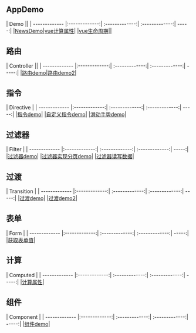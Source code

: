 ## AppDemo
| Demo ||
| ------------- |:-------------:| :-------------:| :-------------:| -----:|
|[NewsDemo](https://wscats.github.io/vue-demo/news/index.html)|[vue计算属性](https://wscats.github.io/vue-demo/vue计算属性.html)|
|[vue生命周期](https://wscats.github.io/vue-demo/vue生命周期.html)||


## 路由
| Controller ||
| ------------- |:-------------:| :-------------:| :-------------:| -----:|
|[路由demo](https://wscats.github.io/vue-demo/路由.html)|[路由demo2](https://wscats.github.io/vue-demo/路由2.html)|


## 指令
| Directive |
| ------------- |:-------------:| :-------------:| :-------------:| -----:|
|[指令demo](https://wscats.github.io/vue-demo/指令.html)|
|[自定义指令demo](https://wscats.github.io/vue-demo/自定义指令.html)|
|[滑动手势demo](https://wscats.github.io/vue-demo/滑动手势指令.html)|


## 过滤器
| Filter |
| ------------- |:-------------:| :-------------:| :-------------:| -----:|
|[过滤器demo](https://wscats.github.io/vue-demo/过滤器.html)|
|[过滤器实现分页demo](https://wscats.github.io/vue-demo/vue使用过滤器实现分页.html)|
|[过滤器读写数据](https://wscats.github.io/vue-demo/vue过滤器读写数据.html)|

## 过渡
| Transition |
| ------------- |:-------------:| :-------------:| :-------------:| -----:|
|[过渡demo](https://wscats.github.io/vue-demo/过渡.html)|
|[过渡demo2](https://wscats.github.io/vue-demo/过渡2.html)|

## 表单
| Form |
| ------------- |:-------------:| :-------------:| :-------------:| -----:|
|[获取表单值](https://wscats.github.io/vue-demo/vue获取表单值.html)|

## 计算
| Computed |
| ------------- |:-------------:| :-------------:| :-------------:| -----:|
|[计算属性](https://wscats.github.io/vue-demo/vue计算属性.html)|

## 组件
| Component |
| ------------- |:-------------:| :-------------:| :-------------:| -----:|
|[组件demo](https://wscats.github.io/vue-demo/组件.html)|
